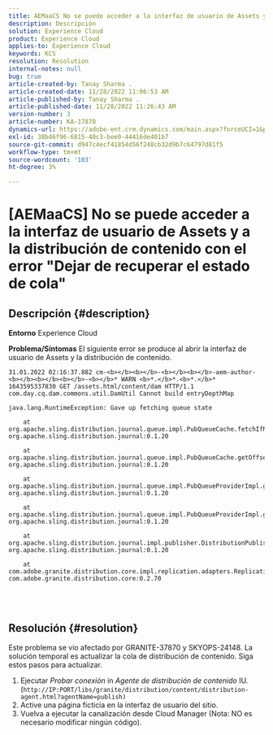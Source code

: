 ```yaml
---
title: AEMaaCS No se puede acceder a la interfaz de usuario de Assets y a la distribución de contenido con el error "Dejar de recuperar el estado de cola"
description: Descripción
solution: Experience Cloud
product: Experience Cloud
applies-to: Experience Cloud
keywords: KCS
resolution: Resolution
internal-notes: null
bug: true
article-created-by: Tanay Sharma .
article-created-date: 11/28/2022 11:06:53 AM
article-published-by: Tanay Sharma .
article-published-date: 11/28/2022 11:26:43 AM
version-number: 3
article-number: KA-17878
dynamics-url: https://adobe-ent.crm.dynamics.com/main.aspx?forceUCI=1&pagetype=entityrecord&etn=knowledgearticle&id=a3a974bf-0c6f-ed11-9562-6045bd006239
exl-id: 38b46f96-6815-40c3-bee0-44416de401b7
source-git-commit: d947c4ecf41854d56f248cb32d9b7c64797d81f5
workflow-type: tm+mt
source-wordcount: '103'
ht-degree: 3%

---
```


# [AEMaaCS] No se puede acceder a la interfaz de usuario de Assets y a la distribución de contenido con el error &quot;Dejar de recuperar el estado de cola&quot;

## Descripción {#description}

<b>Entorno</b>
Experience Cloud


<b>Problema/Síntomas</b>
El siguiente error se produce al abrir la interfaz de usuario de Assets y la distribución de contenido.




```
31.01.2022 02:16:37.882 cm-<b></b><b></b>-<b></b><b></b>-aem-author-<b></b><b></b><b></b>-<b></b>* WARN <b>*.</b>*.<b>*.</b>* 1643595337830 GET /assets.html/content/dam HTTP/1.1 com.day.cq.dam.commons.util.DamUtil Cannot build entryDepthMap

java.lang.RuntimeException: Gave up fetching queue state

    at org.apache.sling.distribution.journal.queue.impl.PubQueueCache.fetchIfNeeded(PubQueueCache.java:155) org.apache.sling.distribution.journal:0.1.20

    at org.apache.sling.distribution.journal.queue.impl.PubQueueCache.getOffsetQueue(PubQueueCache.java:117) org.apache.sling.distribution.journal:0.1.20

    at org.apache.sling.distribution.journal.queue.impl.PubQueueProviderImpl.getOffsetQueue(PubQueueProviderImpl.java:198) org.apache.sling.distribution.journal:0.1.20

    at org.apache.sling.distribution.journal.queue.impl.PubQueueProviderImpl.getQueue(PubQueueProviderImpl.java:173) org.apache.sling.distribution.journal:0.1.20

    at org.apache.sling.distribution.journal.impl.publisher.DistributionPublisher.getQueue(DistributionPublisher.java:226) org.apache.sling.distribution.journal:0.1.20

    at com.adobe.granite.distribution.core.impl.replication.adapters.ReplicationAgent.getQueue(ReplicationAgent.java:179) com.adobe.granite.distribution.core:0.2.70
```



<br> <br>



## Resolución {#resolution}


Este problema se vio afectado por GRANITE-37870 y SKYOPS-24148. La solución temporal es actualizar la cola de distribución de contenido. Siga estos pasos para actualizar.

1. Ejecutar *Probar conexión* in *Agente de distribución de contenido* IU. (`http://IP:PORT/libs/granite/distribution/content/distribution-agent.html?agentName=publish)`
2. Active una página ficticia en la interfaz de usuario del sitio.
3. Vuelva a ejecutar la canalización desde Cloud Manager (Nota: NO es necesario modificar ningún código).
